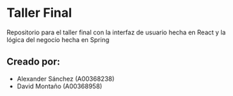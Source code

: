 # Taller Final
Repositorio para el taller final con la interfaz de usuario hecha en React y la lógica del negocio hecha en Spring

## Creado por:

- Alexander Sánchez (A00368238)
- David Montaño (A00368958)
